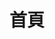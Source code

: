 ---
layout: home
title: 首頁
hero:
  name: 完全沒有想法
  text: 讀書會
  # tagline: 
  image:
    src: /apple-touch-icon.png
    alt: VitePress
  # actions:
  #   - theme: brand
  #     text: 開始瀏覽
  #     link: /guide/chapter_0
  #   - theme: alt
  #     text: View on GitHub
  #     link: https://github.com/vuejs/vitepress
features:
  - title: 2022 讀書會
    details: 
    link: /2022/0514-SASS
  - title: 2023 讀書會
    details: 
    link: /2023/0820-WebpackAndVueCli
  # - icon: ⚡️
  #   title: Vite, The DX that can't be beat
  #   details: Lorem ipsum...
  #   link: /guide/chapter_1
  # - icon: 🖖
  #   title: Power of Vue meets Markdown
  #   details: Lorem ipsum...
  # - icon: 🛠️
  #   title: Simple and minimal, always
  #   details: Lorem ipsum...
---